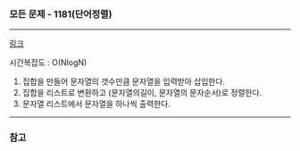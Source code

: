 ### 모든 문제 - 1181(단어정렬)
___

[링크](https://www.acmicpc.net/problem/1181)

시간복잡도 : O(NlogN)

1. 집합을 만들어 문자열의 갯수만큼 문자열을 입력받아 삽입한다.
2. 집합을 리스트로 변환하고 (문자열의길이, 문자열의 문자순서)로 정렬한다.
3. 문자열 리스트에서 문자열을 하나씩 출력한다.
___
### 참고
